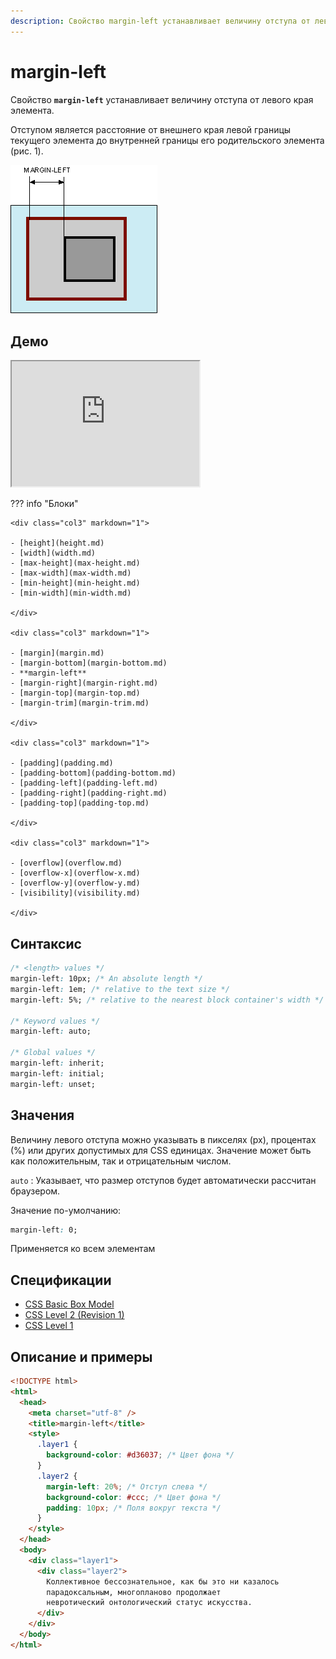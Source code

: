 ```yaml
---
description: Свойство margin-left устанавливает величину отступа от левого края элемента
---
```


# margin-left

Свойство **`margin-left`** устанавливает величину отступа от левого края элемента.

Отступом является расстояние от внешнего края левой границы текущего элемента до внутренней границы его родительского элемента (рис. 1).

![Рис. 1. Отступ от левого края элемента](css_margin-left_1.png)

## Демо

<iframe class="interactive is-default-height" height="200" src="https://interactive-examples.mdn.mozilla.net/pages/css/margin-left.html" title="MDN Web Docs Interactive Example" loading="lazy" data-readystate="complete"></iframe>

??? info "Блоки"

    <div class="col3" markdown="1">

    - [height](height.md)
    - [width](width.md)
    - [max-height](max-height.md)
    - [max-width](max-width.md)
    - [min-height](min-height.md)
    - [min-width](min-width.md)

    </div>

    <div class="col3" markdown="1">

    - [margin](margin.md)
    - [margin-bottom](margin-bottom.md)
    - **margin-left**
    - [margin-right](margin-right.md)
    - [margin-top](margin-top.md)
    - [margin-trim](margin-trim.md)

    </div>

    <div class="col3" markdown="1">

    - [padding](padding.md)
    - [padding-bottom](padding-bottom.md)
    - [padding-left](padding-left.md)
    - [padding-right](padding-right.md)
    - [padding-top](padding-top.md)

    </div>

    <div class="col3" markdown="1">

    - [overflow](overflow.md)
    - [overflow-x](overflow-x.md)
    - [overflow-y](overflow-y.md)
    - [visibility](visibility.md)

    </div>

## Синтаксис

```css
/* <length> values */
margin-left: 10px; /* An absolute length */
margin-left: 1em; /* relative to the text size */
margin-left: 5%; /* relative to the nearest block container's width */

/* Keyword values */
margin-left: auto;

/* Global values */
margin-left: inherit;
margin-left: initial;
margin-left: unset;
```

## Значения

Величину левого отступа можно указывать в пикселях (px), процентах (%) или других допустимых для CSS единицах. Значение может быть как положительным, так и отрицательным числом.

`auto`
: Указывает, что размер отступов будет автоматически рассчитан браузером.

Значение по-умолчанию:

```css
margin-left: 0;
```

Применяется ко всем элементам

## Спецификации

- [CSS Basic Box Model](http://dev.w3.org/csswg/css3-box/#margin)
- [CSS Level 2 (Revision 1)](http://www.w3.org/TR/CSS2/box.html#margin-properties)
- [CSS Level 1](http://www.w3.org/TR/CSS1/#margin-left)

## Описание и примеры

```html
<!DOCTYPE html>
<html>
  <head>
    <meta charset="utf-8" />
    <title>margin-left</title>
    <style>
      .layer1 {
        background-color: #d36037; /* Цвет фона */
      }
      .layer2 {
        margin-left: 20%; /* Отступ слева */
        background-color: #ccc; /* Цвет фона */
        padding: 10px; /* Поля вокруг текста */
      }
    </style>
  </head>
  <body>
    <div class="layer1">
      <div class="layer2">
        Коллективное бессознательное, как бы это ни казалось
        парадоксальным, многопланово продолжает
        невротический онтологический статус искусства.
      </div>
    </div>
  </body>
</html>
```
